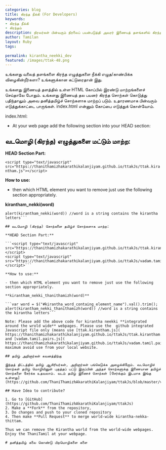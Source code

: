 ```yaml
---
categories: blog
title: கிரந்த நீக்கி (For Developers)
keywords: 
- கிரந்த நீக்கி
- கிரந்தம்
description: நிரலர்கள் பின்வரும் நிரலைப் பயன்படுத்தி அவரர் இணையத் தளங்களில் கிரந்தப் பயன்பாட்டை குறைக்க முடியும். முடிந்தால் இந்த நிரலை மேம்படுத்த முயலாலாம்.
author: Tamilan
layout: Ruby
tags: 
 
permalink: kirantha_neekki_dev
featured: /images/ttak-48.png
---
```


உங்களது வலைத் தளங்களை கிரந்த எழுத்துகளை நீக்கி எழுத/காண்பிக்க விழைகின்றீர்களா? உங்களுக்கான கட்டுரைதான் இது.

உங்களது இணையத் தளத்தில் உள்ள HTML கோப்பில் இரண்டு மாற்றங்களைச் செய்தாலே போதும். உங்களது இணையத் தல பயனர் கிரந்த சொற்கள் கொடுத்து பதிந்தாலும் அவை தனித்தமிழ்ச் சொற்களாக மாற்றப் படும். உதாரணமாக பின்வரும் எடுத்துக்காட்டை பாருங்கள். index.html என்னும் கோப்பை எடுத்துக் கொள்வோம்.

index.html:
	

 - At your web page add the following section into your HEAD section:

## வடமொழி (கிரந்த) எழுத்துகளை மட்டும் மாற்ற:
**HEAD Section Part:**

```<script type="text/javascript" src="https://thanithamizhakarathikalanjiyam.github.io/ttakJs/ttak.kirantham.js"></script>```

**How to use:**

- then which HTML element you want to remove just use the following section appropriately.	

**kirantham_nekki(word)**

```var word = $("#kirantha_word_containg_element_name").val().trim();
alert(kirantham_nekki(word)) //word is a string contains the kirantha letters```

## வடமொழி (கிரந்த) சொற்களை தமிழ்ச் சொற்களாக மாற்ற:

**HEAD Section Part:**

```<script type="text/javascript" src="https://thanithamizhakarathikalanjiyam.github.io/ttakJs/ttak.kirantham.js"></script>
<script type="text/javascript" src="https://thanithamizhakarathikalanjiyam.github.io/ttakJs/vadam.tamil.pairs.js"></script>```

**How to use:**

- then which HTML element you want to remove just use the following section appropriately.	

**kirantham_nekki_thanithamizh(word)**

```var word = $("#kirantha_word_containg_element_name").val().trim();
alert(kirantham_nekki_thanithamizh(word)) //word is a string contains the kirantha letters```

Note: Please add the above code for kirantha neekki **integrated around the wrold wide** webpages. Please use the  github integrated Javascript file only (means use [ttak.kirantham.js]( https://thanithamizhakarathikalanjiyam.github.io/ttakJs/ttak.kirantham.js) and [vadam.tamil.pairs.js]( https://thanithamizhakarathikalanjiyam.github.io/ttakJs/vadam.tamil.pairs.js)), maximum avoid use from your local website.

## தமிழ் அறிஞர்கள் கவனத்திற்கு

இந்தத் திட்டத்தில் தமிழ் ஆசிரியர்கள், அறிஞர்கள் பங்கெடுக்க அழைக்கிறோம். வடமொழிச் சொற்கள் தமிழ் மொழியினுள் புகுத்தப் பட்டு இருப்பின் அந்தச் சொற்களுக்கு இணையான தமிழ்ச் சொற்களை சேர்க்க உதவலாம். வடம் தமிழ் இணைச் சொற்கள் [சேர்க்கும் இடமாக இங்கு உள்ளது](https://github.com/ThaniThamizhAkarathiKalanjiyam/ttakJs/blob/master/vadam.tamil.pairs.js).

## Have Idea to contribute?

1. Go to [GitHub](https://github.com/ThaniThamizhAkarathiKalanjiyam/ttakJs)
2. Make a **Fork** from the repository, 
3. Do changes and push to your cloned repository
4. Then make **Pull Request** to merge world-wide kirantha-nekka-thittam.

Thus we can remove the Kirantha world from the world-wide webpages. Enjoy the ThaniTamil at your webpage.

# தனித்தமிழ் கலை கொண்டு பிறமொழிகளை களை
